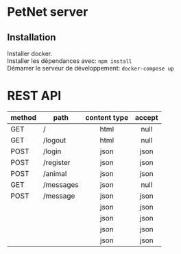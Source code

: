 # PetNet server

## Installation

Installer docker.  
Installer les dépendances avec: `npm install`  
Démarrer le serveur de développement: `docker-compose up`  


# REST API

| method | path      | content type | accept |
|--------|-----------|:------------:|:------:|
| GET    | /         | html         | null   |
| GET    | /logout   | html         | null   |
| POST   | /login    | json         | json   |
| POST   | /register | json         | json   |
| POST   | /animal   | json         | json   |
| GET    | /messages | json         | null   |
| POST   | /message  | json         | json   |
|        |           | json         | json   |
|        |           | json         | json   |
|        |           | json         | json   |
|        |           | json         | json   |


